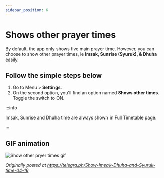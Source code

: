 ```yaml
---
sidebar_position: 6
---
```


# Shows other prayer times

By default, the app only shows five main prayer time. However, you can choose to show other prayer times, ie **Imsak, Sunrise (Syuruk), & Dhuha** easily.

## Follow the simple steps below

1. Go to Menu > **Settings**.
2. On the second option, you'll find an option named **Shows other times**. Toggle the switch to ON.

:::info

Imsak, Sunrise and Dhuha time are always shown in Full Timetable page.

:::

## GIF animation

![Show other pryer times gif](/img/tips/show-other-prayer-times.gif)

_Originally posted at https://telegra.ph/Show-Imsak-Dhuha-and-Syuruk-time-04-16_
